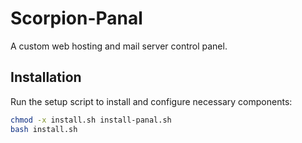 # Scorpion-Panal

A custom web hosting and mail server control panel.

## Installation

Run the setup script to install and configure necessary components:
```bash
chmod -x install.sh install-panal.sh
bash install.sh


